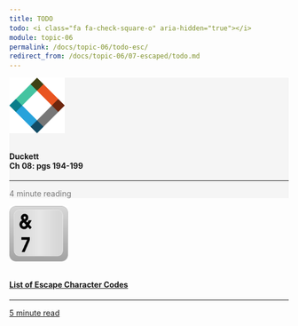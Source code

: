 ```yaml
---
title: TODO
todo: <i class="fa fa-check-square-o" aria-hidden="true"></i>
module: topic-06
permalink: /docs/topic-06/todo-esc/
redirect_from: /docs/topic-06/07-escaped/todo.md
---
```


<div class="row text-center">
    <div class="col-lg-4">
        <div class="bs-component">
          <div class="list-group">
              <div class="list-group-item" style="background-color: #F5F5F5">
                <img src="../img/hw-icon-duckett.svg" style="max-height: 100px; margin: auto; margin-bottom: 10px;" />
                  <h4 class="list-group-item-heading">Duckett<br />Ch 08: pgs 194-199</h4>
                  <hr>
                  <p class="list-group-item-text" style="color: #777;"><i class="fa fa-clock-o" aria-hidden="true"></i> 4 minute reading</p>
              </div>
          </div>
        </div>
    </div>
    <div class="col-lg-4">
        <div class="bs-component">
          <div class="list-group">
              <a href="http://www.escapecodes.info/" target="_blank" class="list-group-item">
                <img src="../img/hw-icon-ampersand.png" style="max-height: 100px; margin: auto; margin-bottom: 10px;" />
                  <h4 class="list-group-item-heading">List of Escape Character Codes</h4>
                  <hr>
                  <p class="list-group-item-text"><i class="fa fa-clock-o" aria-hidden="true"></i> 5 minute read</p>
              </a>
          </div>
        </div>
    </div>
</div>
